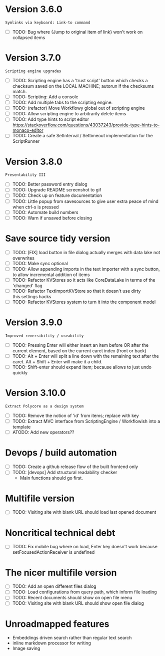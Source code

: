 # Version 3.6.0

`Symlinks via keyboard: Link-to command`

- [ ] TODO: Bug where {Jump to original item of link} won't work on collapsed items

# Version 3.7.0

`Scripting engine upgrades`

- [ ] TODO: Scripting engine has a 'trust script' button which checks a checksum saved on the LOCAL MACHINE; autorun if the checksums match.
- [ ] TODO: Scripting: Add a console
- [ ] TODO: Add multiple tabs to the scripting engine.
- [ ] TODO: (refactor) Move Workflowy global out of scripting engine
- [ ] TODO: Allow scripting engine to arbitrarily delete items
- [ ] TODO: Add type hints to script editor <https://stackoverflow.com/questions/43037243/provide-type-hints-to-monaco-editor>
- [ ] TODO: Create a safe SetInterval / Settimeout implementation for the ScriptRunner

# Version 3.8.0

`Presentability III`

- [ ] TODO: Better password entry dialog
- [ ] TODO: Upgrade README screenshot to gif
- [ ] TODO: Check up on feature documentation
- [ ] TODO: Little popup from savesources to give user extra peace of mind when ctrl-s is pressed
- [ ] TODO: Automate build numbers
- [ ] TODO: Warn if unsaved before closing

# Save source tidy version

- [ ] TODO: [FIX] load button in file dialog actually merges with data lake not overwrites
- [ ] TODO: Make sync optional
- [ ] TODO: Allow appending imports in the text importer with a sync button, to allow incremental addition of items
- [ ] TODO: Refactor KVStores so it acts like CoreDataLake in terms of the 'changed' flag
- [ ] TODO: Refactor TextImportKVStore so that it doesn't use dirty this.settings hacks
- [ ] TODO: Refactor KVStores system to turn it into the component model

# Version 3.9.0

`Improved reversibility / useability`

- [ ] TODO: Pressing Enter will either insert an item before OR after the current element, based on the current caret index (front or back)
- [ ] TODO: Alt + Enter will split a line down with the remaining text after the caret. Alt + Shift + Enter will make it a child.
- [ ] TODO: Shift-enter should expand item; because allows to just undo quickly

# Version 3.10.0

`Extract Polycore as a design system`

- [ ] TODO: Remove the notion of 'id' from items; replace with key
- [ ] TODO: Extract MVC interface from ScriptingEngine / Workflowish into a template
- [ ] ATODO: Add new operators??

# Devops / build automation

- [ ] TODO: Create a github release flow of the built frontend only
- [ ] TODO: [devops] Add structural readability checker
  - Main functions should go first.

# Multifile version

- [ ] TODO: Visiting site with blank URL should load last opened document

# Noncritical technical debt

- [ ] TODO: Fix mobile bug where on load, Enter key doesn't work because setFocusedActionReceiver is undefined

# The nicer multifile version

- [ ] TODO: Add an open different files dialog
- [ ] TODO: Load configurations from query path, which inform file loading
- [ ] TODO: Recent documents should show on open file menu
- [ ] TODO: Visiting site with blank URL should show open file dialog

# Unroadmapped features

- Embeddings driven search rather than regular text search
- inline markdown processor for writing
- Image saving
